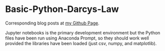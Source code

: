 # Basic-Python-Darcys-Law
 Corresponding blog posts at [my Github Page](https://tim-munuhe.github.io).
 
Jupyter notebooks is the primary development environment but the Python files have been run using Anaconda Prompt, so they should work well provided the libraries have been loaded (just csv, numpy, and matplotlib).